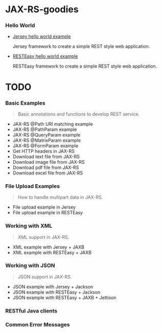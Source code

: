 # JAX-RS-goodies

### Hello World
* [Jersey hello world example](https://github.com/ajayy004/JAX-RS-goodies/tree/master/HelloWorldExample)

  Jersey framework to create a simple REST style web application.

* [RESTEasy hello world example](https://github.com/ajayy004/JAX-RS-goodies/tree/master/RESTEasyExample)
  
  RESTEasy framework to create a simple REST style web application.





# TODO

### Basic Examples
> Basic annotations and functions to develop REST service.

* JAX-RS @Path URI matching example
* JAX-RS @PathParam example
* JAX-RS @QueryParam example
* JAX-RS @MatrixParam example
* JAX-RS @FormParam example
* Get HTTP headers in JAX-RS
* Download text file from JAX-RS
* Download image file from JAX-RS
* Download pdf file from JAX-RS
* Download excel file from JAX-RS

### File Upload Examples
> How to handle multipart data in JAX-RS.

* File upload example in Jersey
* File upload example in RESTEasy

### Working with XML
> XML support in JAX-RS.

* XML example with Jersey + JAXB
* XML example with RESTEasy + JAXB


### Working with JSON
> JSON support in JAX-RS.

* JSON example with Jersey + Jackson
* JSON example with RESTEasy + Jackson
* JSON example with RESTEasy + JAXB + Jettison


### RESTful Java clients
### Common Error Messages
